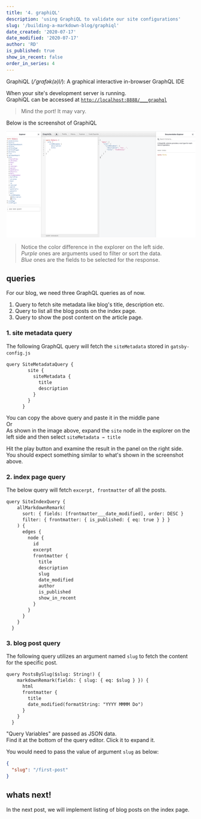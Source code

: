 ```yaml
---
title: '4. graphiQL'
description: 'using GraphiQL to validate our site configurations'
slug: '/building-a-markdown-blog/graphiql'
date_created: '2020-07-17'
date_modified: '2020-07-17'
author: 'RD'
is_published: true
show_in_recent: false
order_in_series: 4
---
```



GraphiQL (<em>/ˈɡrafək(ə)l/</em>): A graphical interactive in-browser GraphQL IDE

When your site's development server is running.  
GraphiQL can be accessed at [`http://localhost:8888/___graphql`](http://localhost:8888/___graphql)  

> Mind the port! It may vary.

Below is the screenshot of GraphiQL
 
![GraphiQL](./graphiql.png)

> Notice the color difference in the explorer on the left side.  
> *Purple* ones are arguments used to filter or sort the data.  
> *Blue* ones are the fields to be selected for the response.  

## queries  

For our blog, we need three GraphQL queries as of now.  
1. Query to fetch site metadata like blog's title, description etc.
2. Query to list all the blog posts on the index page.
3. Query to show the post content on the article page.  

### 1. site metadata query  

The following GraphQL query will fetch the `siteMetadata` stored in `gatsby-config.js`  

```
query SiteMetadataQuery {
        site {
          siteMetadata {
            title
            description
          }
        }
      }
```

You can copy the above query and paste it in the middle pane   
Or  
As shown in the image above, expand the `site` node in the explorer on the left side and then select `siteMetadata → title`  

Hit the play button and examine the result in the panel on the right side.  
You should expect something similar to what's shown in the screenshot above.  

### 2. index page query  

The below query will fetch `excerpt, frontmatter` of all the posts.

```
query SiteIndexQuery {
    allMarkdownRemark(
      sort: { fields: [frontmatter___date_modified], order: DESC }
      filter: { frontmatter: { is_published: { eq: true } } }
    ) {
      edges {
        node {
          id
          excerpt
          frontmatter {
            title
            description
            slug
            date_modified
            author
            is_published
            show_in_recent
          }
        }
      }
    }
  }
```

### 3. blog post query  

The following query utilizes an argument named `slug` to fetch the content for the specific post.  

```
query PostsBySlug($slug: String!) {
    markdownRemark(fields: { slug: { eq: $slug } }) {
      html
      frontmatter {
        title
        date_modified(formatString: "YYYY MMMM Do")
      }
    }
  }
```
"Query Variables" are passed as JSON data.  
Find it at the bottom of the query editor. Click it to expand it.  

You would need to pass the value of argument `slug` as below:  

```json
{
  "slug": "/first-post"
}
```

## whats next!

In the next post, we will implement listing of blog posts on the index page.    